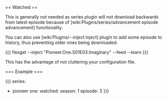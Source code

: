 == Watched ==

This is generally not needed as series plugin will not download backwards from latest episode because of [wiki:Plugins/series/advancement episode advancement] functionality.

You can also use [wiki:Plugins/--inject inject] plugin to add some episode to history, thus preventing older ones being downloaded.

{{{
flexget --inject "Pioneer.One.S01E03.Imaginary" --feed <some series feed> --learn
}}}

This has the advantage of not cluttering your configuration file.

=== Example ===

{{{
series:
  - pioneer one:
      watched:
        season: 1
        episode: 3
}}}